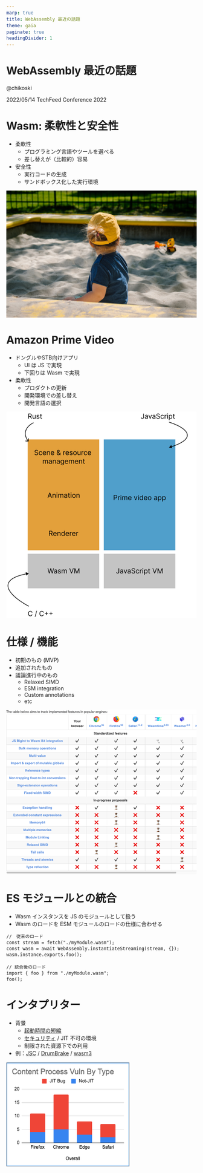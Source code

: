 ```yaml
---
marp: true
title: WebAssembly 最近の話題
theme: gaia
paginate: true
headingDivider: 1
---
```


# WebAssembly 最近の話題

@chikoski

2022/05/14 TechFeed Conference 2022

<!--
_class: lead
_paginate: false
-->

# Wasm: 柔軟性と安全性

- 柔軟性
  - プログラミング言語やツールを選べる
  - 差し替えが（比較的）容易
- 安全性
  - 実行コードの生成
  - サンドボックス化した実行環境

![bg right:30%](./assets/ostap-senyuk-7C8c-7fwk34-unsplash.jpg)

<!--
_footer: Photo by [Ostap Senyuk](https://unsplash.com/@kintecus?utm_source=unsplash&utm_medium=referral&utm_content=creditCopyText) on [Unsplash](https://unsplash.com/)
-->


# Amazon Prime Video  

- ドングルやSTB向けアプリ
  - UI は JS で実現
  - 下回りは Wasm で実現
- 柔軟性
  - プロダクトの更新
  - 開発環境での差し替え
  - 開発言語の選択

![bg right:35% fit](./assets/amazom-prime-video.svg)

<!--
_footer: c.f. [How Prime Video updates its app for more than 8,000 device types](https://www.amazon.science/blog/how-prime-video-updates-its-app-for-more-than-8-000-device-types)
-->

# 仕様 / 機能

- 初期のもの (MVP)
- 追加されたもの
- 議論進行中のもの
  - Relaxed SIMD
  - ESM integration
  - Custom annotations
  - etc

![bg right:50% contain](./assets/compatiblity-table.png)

<!--
_footer: The table came from [WebAssembly.org/roadmap](https://webassembly.org/roadmap/).
-->

# ES モジュールとの統合

- Wasm インスタンスを JS のモジュールとして扱う
- Wasm のロードを ESM モジュールのロードの仕様に合わせる

```JS
//　従来のロード
const stream = fetch("./myModule.wasm");
const wasm = await WebAssembly.instantiateStreaming(stream, {});
wasm.instance.exports.foo();

// 統合後のロード
import { foo } from "./myModule.wasm";
foo();
```
<!--
_footer: The sample codes came from [WebAssembly ES Module Integration](https://docs.google.com/presentation/d/12cZ3FQizIJ7GGhegdSzRjnGp2l-gFsTlXfvUsAdN2No/edit#slide=id.p)
-->

# インタプリター

- 背景
  - [起動時間の短縮](https://docs.google.com/presentation/d/1QnlLXHaySUF3lJhQsOgMmsE4ynZiZx6kBMk4OAML-mY/edit#slide=id.p)
  - [セキュリティ](https://microsoftedge.github.io/edgevr/posts/Super-Duper-Secure-Mode/) / JIT 不可の環境  
  - 制限された資源下での利用
- 例：[JSC](https://www.youtube.com/watch?v=1v4wPoMskfo) / [DrumBrake](https://docs.google.com/document/d/1OIJ4Sv2XfTlI5NmTS1QI8v8wPL0LUT5s1W2D9OlJmMc/preview#) / [wasm3](https://github.com/wasm3/wasm3)

![bg right:40% auto](./assets/content-process-vlun-by-type.png)

<!--
_footer: "The bar chart came from [an analysis by Mozilla]( https://docs.google.com/spreadsheets/d/1FslzTx4b7sKZK4BR-DpO45JZNB1QZF9wuijK3OxBwr0/edit#gid=865365202)"
-->